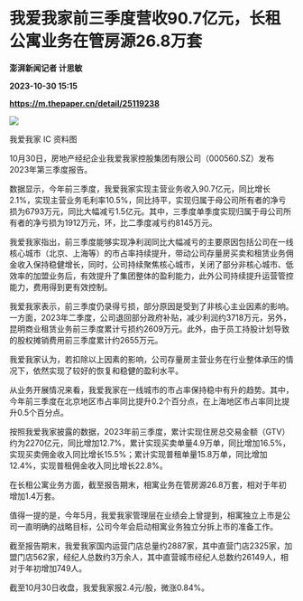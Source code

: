 # 我爱我家前三季度营收90.7亿元，长租公寓业务在管房源26.8万套
**澎湃新闻记者 计思敏**

**2023-10-30 15:15**

**https://m.thepaper.cn/detail/25119238**

![](https://imagecloud.thepaper.cn/thepaper/image/276/266/71.jpg)

我爱我家 IC 资料图

10月30日，房地产经纪企业我爱我家控股集团有限公司（000560.SZ）发布2023年第三季度报告。

数据显示，今年前三季度，我爱我家实现主营业务收入90.7亿元，同比增长2.1%，实现主营业务毛利率10.5%，同比持平，实现归属于母公司所有者的净亏损为6793万元，同比大幅减亏1.5亿元。其中，三季度单季度实现归属于母公司所有者的净亏损为1912万元，环，比二季度减亏约8145万元。

我爱我家指出，前三季度能够实现净利润同比大幅减亏的主要原因包括公司在一线核心城市（北京、上海等）的市占率持续提升，带动公司存量房买卖和租赁业务佣金收入保持稳健增长，同时，公司持续聚焦核心城市，关闭了部分非核心城市、低效率的加盟业务后，有效提升了集团整体的盈利能力，此外公司持续提升运营管控能力，费用得到更有效控制。

我爱我家表示，前三季度仍录得亏损，部分原因是受到了非核心主业因素的影响。一方面，2023年二季度，公司退回部分政府补贴，减少利润约3718万元，另外，昆明商业租赁业务前三季度累计亏损约2609万元。此外，由于员工持股计划导致的股权摊销费用前三季度累计约2655万元。

我爱我家认为，若扣除以上因素的影响，公司存量房主营业务在行业整体承压的情况下，依然实现了较好的恢复和稳健的盈利水平。

从业务开展情况来看，我爱我家在一线城市的市占率保持稳中有升的趋势。其中，今年前三季度在北京地区市占率同比提升0.2个百分点，在上海地区市占率同比提升0.5个百分点。

按照我爱我家披露的数据，2023年前三季度，累计实现住房总交易金额（GTV）约为2270亿元，同比增加12.7%，累计实现买卖单量4.9万单，同比增加16.5%，实现买卖佣金收入同比增长15.5%；累计实现普租单量15.8万单，同比增加12.4%，实现普租佣金收入同比增长22.8%。

在长租公寓业务方面，截至报告期末，相寓业务在管房源26.8万套，相对于年初增加1.4万套。

值得一提的是，今年5月，我爱我家管理层在业绩会上曾提到，相寓独立上市是公司一直明确的战略目标，公司今年会启动相寓业务独立分拆上市的准备工作。

截至报告期末，我爱我家国内运营门店总量约2887家，其中直营门店2325家，加盟门店562家，经纪人总数约3万余人，其中直营城市经纪人总数约26149人，相对于年初增加749人。

截至10月30日收盘，我爱我家报2.4元/股，微涨0.84%。